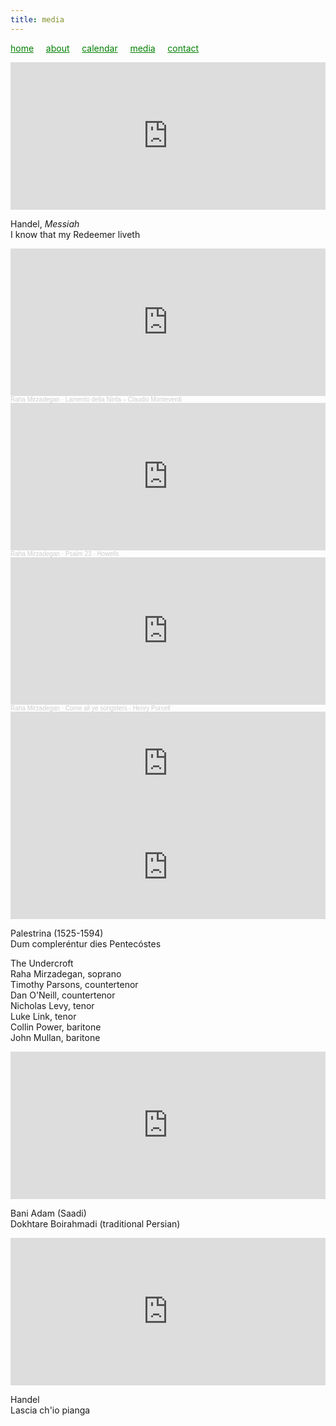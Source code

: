 ```yaml
---
title: media
---
```

<style>
a { color: green; } 
</style>
[home](/)&nbsp;&nbsp;&nbsp;&nbsp; [about](/about.html)&nbsp;&nbsp;&nbsp;&nbsp; [calendar](/calendar.html)&nbsp;&nbsp;&nbsp;&nbsp; [media](/media.html)&nbsp;&nbsp;&nbsp;&nbsp; [contact](/contact.html)

<iframe width="100%" height="236" src="https://www.youtube.com/embed/I6WD5Kt8C9Y" frameborder="0" allowfullscreen></iframe> 

Handel, _Messiah_<br />
I know that my Redeemer liveth

<iframe width="100%" height="236" scrolling="no" frameborder="no" allow="autoplay" src="https://w.soundcloud.com/player/?url=https%3A//api.soundcloud.com/tracks/320134405&color=%23211612&auto_play=false&hide_related=false&show_comments=true&show_user=true&show_reposts=false&show_teaser=true&visual=true"></iframe><div style="font-size: 10px; color: #cccccc;line-break: anywhere;word-break: normal;overflow: hidden;white-space: nowrap;text-overflow: ellipsis; font-family: Interstate,Lucida Grande,Lucida Sans Unicode,Lucida Sans,Garuda,Verdana,Tahoma,sans-serif;font-weight: 100;"><a href="https://soundcloud.com/rahamirzadegan" title="Raha Mirzadegan" target="_blank" style="color: #cccccc; text-decoration: none;">Raha Mirzadegan</a> · <a href="https://soundcloud.com/rahamirzadegan/lamento-della-ninfa-claudio-monteverdi" title="Lamento della Ninfa – Claudio Monteverdi" target="_blank" style="color: #cccccc; text-decoration: none;">Lamento della Ninfa – Claudio Monteverdi</a></div>

<iframe width="100%" height="236" scrolling="no" frameborder="no" allow="autoplay" src="https://w.soundcloud.com/player/?url=https%3A//api.soundcloud.com/tracks/1090671583&color=%230c0706&auto_play=false&hide_related=false&show_comments=true&show_user=true&show_reposts=false&show_teaser=true&visual=true"></iframe><div style="font-size: 10px; color: #cccccc;line-break: anywhere;word-break: normal;overflow: hidden;white-space: nowrap;text-overflow: ellipsis; font-family: Interstate,Lucida Grande,Lucida Sans Unicode,Lucida Sans,Garuda,Verdana,Tahoma,sans-serif;font-weight: 100;"><a href="https://soundcloud.com/rahamirzadegan" title="Raha Mirzadegan" target="_blank" style="color: #cccccc; text-decoration: none;">Raha Mirzadegan</a> · <a href="https://soundcloud.com/rahamirzadegan/psalm-23-howells" title="Psalm 23 - Howells" target="_blank" style="color: #cccccc; text-decoration: none;">Psalm 23 - Howells</a></div>

<iframe width="100%" height="236" scrolling="no" frameborder="no" allow="autoplay" src="https://w.soundcloud.com/player/?url=https%3A//api.soundcloud.com/tracks/320134118&color=%23544434&auto_play=false&hide_related=false&show_comments=true&show_user=true&show_reposts=false&show_teaser=true&visual=true"></iframe><div style="font-size: 10px; color: #cccccc;line-break: anywhere;word-break: normal;overflow: hidden;white-space: nowrap;text-overflow: ellipsis; font-family: Interstate,Lucida Grande,Lucida Sans Unicode,Lucida Sans,Garuda,Verdana,Tahoma,sans-serif;font-weight: 100;"><a href="https://soundcloud.com/rahamirzadegan" title="Raha Mirzadegan" target="_blank" style="color: #cccccc; text-decoration: none;">Raha Mirzadegan</a> · <a href="https://soundcloud.com/rahamirzadegan/come-all-ye-songsters-henry-purcell" title="Come all ye songsters - Henry Purcell" target="_blank" style="color: #cccccc; text-decoration: none;">Come all ye songsters - Henry Purcell</a></div>

<iframe width="100%" height="166" scrolling="no" frameborder="no" allow="autoplay" src="https://w.soundcloud.com/player/?url=https%3A//api.soundcloud.com/tracks/437005092&color=%23464646&auto_play=false&hide_related=false&show_comments=true&show_user=true&show_reposts=false&show_teaser=true&visual=true"></iframe>

<iframe width="100%" height="166" scrolling="no" frameborder="no" allow="autoplay" src="https://w.soundcloud.com/player/?url=https%3A//api.soundcloud.com/tracks/712042348&color=%2334644c&auto_play=false&hide_related=false&show_comments=true&show_user=true&show_reposts=false&show_teaser=true&visual=true"></iframe>

<div id="fb-root"></div>
<script async defer crossorigin="anonymous" src="https://connect.facebook.net/en_US/sdk.js#xfbml=1&version=v5.0"></script>

<div class="fb-video" data-href="https://www.facebook.com/theundercroftmusic/videos/1006636559542629/" data-width="500" data-show-text="false"><blockquote cite="https://developers.facebook.com/theundercroftmusic/videos/1006636559542629/" class="fb-xfbml-parse-ignore"><a href="https://developers.facebook.com/theundercroftmusic/videos/1006636559542629/"></a><p></p></blockquote></div>
  
Palestrina (1525-1594)<br />
Dum compleréntur dies Pentecóstes

The Undercroft <br />
Raha Mirzadegan, soprano <br />
Timothy Parsons, countertenor <br />
Dan O'Neill, countertenor <br />
Nicholas Levy, tenor <br />
Luke Link, tenor <br />
Collin Power, baritone <br />
John Mullan, baritone <br />


<iframe width="100%" height="236" src="https://www.youtube.com/embed/v39UYC_Akzo?controls=0" frameborder="0" allowfullscreen></iframe>

Bani Adam (Saadi)<br />
Dokhtare Boirahmadi (traditional Persian)<br />


<iframe width="100%" height="236" src="https://www.youtube.com/embed/Zp3nSAJr_jA" frameborder="0" allowfullscreen></iframe>

Handel<br />
Lascia ch'io pianga
